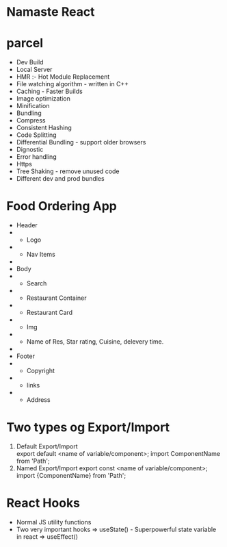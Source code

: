# Namaste React

# parcel

- Dev Build
- Local Server
- HMR :- Hot Module Replacement
- File watching algorithm - written in C++
- Caching - Faster Builds
- Image optimization
- Minification
- Bundling
- Compress
- Consistent Hashing
- Code Splitting
- Differential Bundling - support older browsers
- Dignostic
- Error handling
- Https
- Tree Shaking - remove unused code
- Different dev and prod bundles

# Food Ordering App

- Header
- - Logo
- - Nav Items
-
- Body
- - Search
- - Restaurant Container
- - Restaurant Card
- - Img
- - Name of Res, Star rating, Cuisine, delevery time.
-
- Footer
- - Copyright
- - links
- - Address

# Two types og Export/Import

1. Default Export/Import  
   export default <name of variable/component>;
   import ComponentName from 'Path';
2. Named Export/Import
   export const <name of variable/component>;
   import {ComponentName} from 'Path';

# React Hooks

- Normal JS utility functions
- Two very important hooks
  => useState() - Superpowerful state variable in react
  => useEffect()
